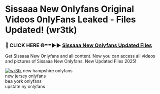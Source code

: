 # Sissaaa New Onlyfans Original Videos 0nlyFans Leaked - Files Updated! (wr3tk)

<h3>🔴 CLICK HERE 🌐==►► <a href="https://tinyurl.com/2jnfzry5" rel="nofollow">Sissaaa New Onlyfans Updated Files</a></h3>

Get Sissaaa New Onlyfans and all content. Now you can access all videos and pictures of Sissaaa New Onlyfans. New Updated Files 2025!

[![wr3tk](https://i.imgur.com/GyGTBgg.gif)](https://tinyurl.com/2jnfzry5)
new hampshire onlyfans<br>
new jersey onlyfans<br>
bea york onlyfans<br>
upstate ny onlyfans